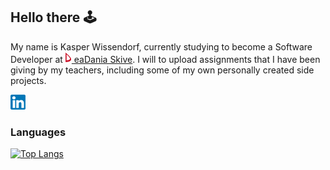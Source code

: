 ## Hello there 🕹️
My name is Kasper Wissendorf, currently studying to become a Software Developer at <a href="https://eadania.com/"><img src="/assets/icons/social/Dania.png"> eaDania Skive</a>. I will to upload assignments that I have been giving by my teachers, including some of my own personally created side projects.

<a href="https://www.linkedin.com/in/kasper-wissendorf-7279011b6/">
  <img src="/assets/icons/social/linkedin.png"/> 
</a>

### Languages
[![Top Langs](https://github-readme-stats.vercel.app/api/top-langs/?username=kasp470f&layout=compact&langs_count=12&bg_color=0000&text_color=0099ff&hide_border=true&title_color=0099ff)](https://github.com/kasp470f#WhyDidYouPressThat?)
